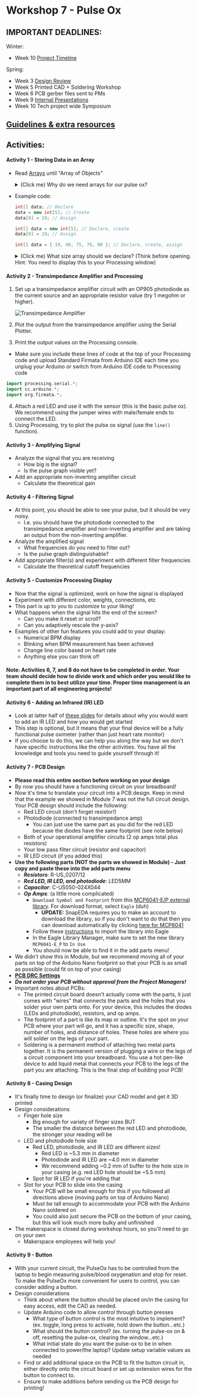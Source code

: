 # Workshop 7 - Pulse Ox

## IMPORTANT DEADLINES: 

Winter:
* Week 10 [Project Timeline](https://docs.google.com/spreadsheets/d/1iXe73medv4pFezDHwyH74r_h56Ny7wXFiqEyXDhMIqo/edit?usp=share_link)
  
Spring:
* Week 3 [Design Review](https://docs.google.com/presentation/d/19sC7dH2UuXUHeNcOv0W1TxAFQRV5BMv53ZNprg9Kw_s/edit?usp=sharing)
* Week 5 Printed CAD + Soldering Workshop
* Week 6 PCB gerber files sent to PMs 
* Week 9 [Internal Presentations](https://docs.google.com/presentation/d/1031YyMKs7IsTFLjsiL9ngZ-s-qNvRb3rZWXwRrrNzjc/edit?usp=sharing) 
* Week 10 Tech project wide Symposium
  
## [Guidelines & extra resources](https://docs.google.com/presentation/d/1O1AgHZ580prPZU6NF8KwVhaeoH9mqk1tXWXyfUsnyY4/edit?usp=sharing)

## Activities:

#### Activity 1 - Storing Data in an Array
* Read [Arrays](https://processing.org/tutorials/arrays/) until "Array of Objects"

  <details>
  <summary>(Click me) Why do we need arrays for our pulse ox?</summary>
  <br>
  Each element in an array has an index value and a value corresponding to the index, essentially two variables
  <br>
  <br>
      <details>
      <summary>(Click me) What do two variables let us do? (Think before opening)</summary>
      <br>
      - First, two variables (x & y) allow us to plot a curve on a 2D screen
      <br>
      - Second, our pulse ox needs to track two variables: time(x) and blood oxygenation(y)
      <br>
      - Arrays allow us to efficiently store and display data
      <br>
      </details>
  </details>

* Example code:
  ```c++
  int[] data; // Declare
  data = new int[5]; // Create
  data[0] = 19; // Assign
  
  int[] data = new int[5]; // Declare, create
  data[0] = 19; // Assign
  
  int[] data = { 19, 40, 75, 76, 90 }; // Declare, create, assign
  ```

  <details>
  <summary> (Click me) What size array should we declare? (Think before opening. Hint: You need to display this to your Processing window)</summary>
  <br>
  In order to fill the screen size, the array size should be the width of the screen [width]
  <br>
  </details>

#### Activity 2 - Transimpedance Amplifier and Processing
1. Set up a transimpedance amplifier circuit with an OP905 photodiode as the current source and an appropriate resistor value (try 1 megohm or higher).

    ![Transimpedance Amplifier](https://bmesbuildteamucla.github.io/workshops/workshop-4--advanced-circuitry/transimpedance-amplifier-circuit-diagram.png)

2. Plot the output from the transimpedance amplifier using the Serial Plotter.
3. Print the output values on the Processing console.
  * Make sure you include these lines of code at the top of your Processing code and upload Standard Firmata from Arduino IDE each time you unplug your Arduino or switch from Arduino IDE code to Processing code
  ```c++
  import processing.serial.*;
  import cc.arduino.*;
  import org.firmata.*;
  ```
4. Attach a red LED and use it with the sensor (this is the basic pulse ox). We recommend using the jumper wires with male/female ends to connect the LED.
5. Using Processing, try to plot the pulse ox signal (use the `line()` function).


#### Activity 3 - Amplifying Signal
* Analyze the signal that you are receiving
  - How big is the signal?
  - Is the pulse graph visible yet?
* Add an appropriate non-inverting amplifier circuit
  - Calculate the theoretical gain

<!--* Your plot should look something like this:
-->

#### Activity 4 - Filtering Signal
* At this point, you should be able to see your pulse, but it should be very noisy.
  - I.e. you should have the photodiode connected to the transimpedance amplifier and non-inverting amplifier and are taking an output from the non-inverting amplifier.
* Analyze the amplified signal
  - What frequencies do you need to filter out?
  - Is the pulse graph distinguishable?
* Add appropriate filter(s) and experiment with different filter frequencies
  - Calculate the theoretical cutoff frequencies

#### Activity 5 - Customize Processing Display
* Now that the signal is optimized, work on how the signal is displayed
* Experiment with different color, weights, connections, etc
* This part is up to you to customize to your liking!
* What happens when the signal hits the end of the screen?
  - Can you make it reset or scroll?
  - Can you adaptively rescale the y-axis?
* Examples of other fun features you could add to your display:
  - Numerical BPM display
  - Blinking when BPM measurement has been achieved
  - Change line color based on heart rate
  - Anything else you can think of!
 
#### Note: Activities 6, 7, and 8 do not have to be completed in order. Your team should decide how to divide work and which order you would like to complete them in to best utilize your time. Proper time management is an important part of all engineering projects!
  
#### Activity 6 - Adding an Infrared (IR) LED
* Look at latter half of [these slides](https://docs.google.com/presentation/d/1O1AgHZ580prPZU6NF8KwVhaeoH9mqk1tXWXyfUsnyY4/edit?usp=sharing) for details about why you would want to add an IR LED and how you would get started
* This step is optional, but it means that your final device will be a fully functional pulse oximeter (rather than just heart rate monitor)
* If you choose to do this, we can help you along the way but we don't have specific instructions like the other activities. You have all the knowledge and tools you need to guide yourself through it!
  
#### Activity 7 - PCB Design
* **Please read this entire section before working on your design**
* By now you should have a functioning circuit on your breadboard! 
* Now it's time to translate your circuit into a PCB design. Keep in mind that the example we showed in Module 7 was not the full circuit design. Your PCB design should include the following:
  - Red LED circuit (don't forget resistor!)
  - Photodiode (connected to transimpedance amp)
    - You can just use the same part as you did for the red LED because the diodes have the same footprint (see note below)
  - Both of your operational amplifier circuits (2 op amps total plus resistors)
  - Your low pass filter circuit (resistor and capacitor)
  - IR LED circuit (if you added this)
* **Use the following parts (NOT the parts we showed in Module) - Just copy and paste these into the add parts menu**
  - ***Resistors***: R-US_0207/12
  - ***Red LED, IR LED, and photodiode***: LED5MM
  - ***Capacitor***: C-US050-024X044
  - ***Op Amps***: (a little more complicated)
    - ```Download Symbol and Footprint``` from this [MCP6041-E/P external library](https://www.snapeda.com/parts/MCP6041-E/P/Microchip/view-part/?welcome=home#). For download format, select ```Eagle``` (duh)
      - **UPDATE:** SnapEDA requires you to make an account to download the library, so if you don't want to do that then you can download automatically by clicking [here for MCP6041](https://drive.google.com/file/d/1ud-gdCDzWFnFGQpxmaV7CvkF98oBFVPc/view?usp=sharing)
    - Follow these [instructions](https://www.snapeda.com/about/import/?plugin=&prev_ref=#Eagle) to import the library into Eagle
    - In the Eagle Library Manager, make sure to set the new library ```MCP6041-E_P``` to ```In Use```
    - You should now be able to find it in the add parts menu!
* We didn't show this in Module, but we recommend moving all of your parts on top of the Arduino Nano footprint so that your PCB is as small as possible (could fit on top of your casing)
* [**PCB DRC Settings**](https://docs.google.com/document/d/1qWOX2tQpcEFKrnEINHshy1QbcyVMniEwuVDaCoqFRYo/edit?usp=sharing)
* ***Do not order your PCB without approval from the Project Managers!***
* Important notes about PCBs:
  - The printed circuit board doesn't actually come with the parts, it just comes with "wires" that connects the parts and the holes that you solder your own parts onto. For your device, this includes the diodes (LEDs and photodiode), resistors, and op amps.
  - The footprint of a part is like its map or outline. It's the spot on your PCB where your part will go, and it has a specific size, shape, number of holes, and distance of holes. These holes are where you will solder on the legs of your part.
  - Soldering is a permanent method of attaching two metal parts together. It is the permanent version of plugging a wire or the legs of a circuit component into your breadboard. You use a hot pen-like device to add liquid metal that connects your PCB to the legs of the part you are attaching. This is the final step of building your PCB!
  
#### Activity 8 - Casing Design
* It's finally time to design (or finalize) your CAD model and get it 3D printed
* Design considerations
  - Finger hole size
    - Big enough for variety of finger sizes BUT
    - The smaller the distance between the red LED and photodiode, the stronger your reading will be
  - LED and photodiode hole size
    - Red LED, photodiode, and IR LED are different sizes!
      - Red LED is ~5.3 mm in diameter
      - Photodiode and IR LED are ~4.0 mm in diameter
      - We recommend adding ~0.2 mm of buffer to the hole size in your casing (e.g. red LED hole should be ~5.5 mm)
    - Spot for IR LED if you're adding that
  - Slot for your PCB to slide into the casing
    - Your PCB will be small enough for this if you followed all directions above (moving parts on top of Arduino Nano)
    - Must be tall enough to accommodate your PCB with the Arduino Nano soldered on
    - You could also just secure the PCB on the bottom of your casing, but this will look much more bulky and unfinished
 * The makerspace is closed during workshop hours, so you'll need to go on your own 
   - Makerspace employees will help you!

#### Activity 9 - Button
* With your current circuit, the PulseOx has to be controlled from the laptop to begin measuring pulse/blood oxygenation and stop for reset. To make the PulseOx more convenient for users to control, you can consider adding a button.
* Design considerations
  - Think about where the button should be placed on/in the casing for easy access, edit the CAD as needed.
  - Update Arduino code to allow control through button presses
    - What type of button control is the most intuitive to implement? (ex. toggle, long press to activate, hold down the button…etc.)
    - What should the button control?  (ex. turning the pulse-ox on & off, resetting the pulse-ox, clearing the window…etc.)
    - What initial state do you want the pulse-ox to be in when connected to power/the laptop? Update setup variable values as needed
  - Find or add additional space on the PCB to fit the button circuit in, either directly onto the circuit board or set up extension wires for the button to connect to.
  - Ensure to make additions before sending us the PCB design for printing!

<!--
hide solutions
-->
<!--
## Solutions:
* Example Processing code:

  ```java
  import processing.serial.*;
  import cc.arduino.*;
  Arduino jack;   //declare Arduino object
  int sensorPin = 0;
  int[] data;  //declare array
  int i = 0;  //initial index value

  void setup()
  {
    printArray(Arduino.list());  //lists USB ports, find the one connected to Arduino
    jack = new Arduino(this, Arduino.list()[0], 57600);  //may need to change index value based on printed array
    size(1000, 500);
    background(102);  //gray background
    //strokeJoin(ROUND); 
    jack.pinMode(sensorPin,Arduino.INPUT);
    data = new int[width];  //create array of size: width
    data[i] = 0;
    i++;
  }

  void draw()
  {
    // pulse ox signal line
    stroke(#ff0000);  //signal color = red
    strokeWeight(1);
    int rawNoAmp = jack.analogRead(sensorPin);
    float scaledNoAmp = map(rawNoAmp, 0, 1023, 0, height);  //might have to change range
    data [i] = (int)scaledNoAmp;
    println(data[i]);
    line(i-1, height - data[i-1], i, height - data[i]);  //draw signal line from previous point to current point


    // creating a vertical red line to show where current data is
    stroke(102);
    strokeWeight(1);
    line(i, 0, i, height);  //erase previous red line
    i++;
    stroke(#ff0000);
    line(i, 0, i, height);  //show new red line


    // when signal reaches end of screen, have signal restart at beginning
    if(i == width)
    {
      data[0] = data[width-1];  //have last data point be first data point of new data
      i = 1;
      stroke(102);
      line(0, 0, 0, height);
    }
  }
  ```
-->
